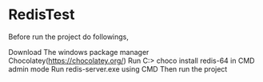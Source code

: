 # RedisTest

Before run the project do followings,

Download The windows package manager Chocolatey(https://chocolatey.org/)
Run C:\> choco install redis-64  in CMD admin mode
Run redis-server.exe using CMD
Then run the project 
